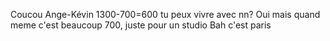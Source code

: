 Coucou Ange-Kévin
1300-700=600 tu peux vivre avec nn?
Oui mais quand meme c'est beaucoup 700, juste pour un studio
Bah c'est paris

